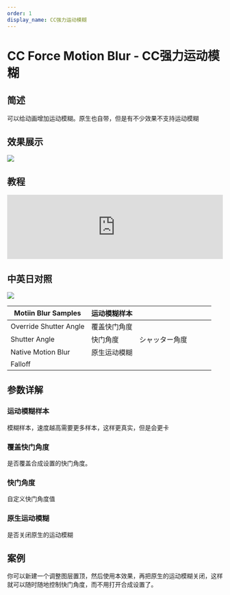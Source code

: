 ```yaml
---
order: 1
display_name: CC强力运动模糊
---
```


# CC Force Motion Blur - CC强力运动模糊

## 简述

可以给动画增加运动模糊。原生也自带，但是有不少效果不支持运动模糊

## 效果展示

![](https://cdn.yuelili.com/20220102101255.png)

## 教程

<iframe src="https://player.bilibili.com/player.html?bvid=BV1e34y1X7Vj&page=119&high_quality=1" width="100%" allowfullscreen="allowfullscreen" frameborder="0"></iframe>

## 中英日对照

![](https://mir.yuelili.com/user/AE/effects/AE-Effects-Time-CC_Force_Motion_Blur.png)

| Motiin Blur Samples    | 运动模糊样本 |                |     |     |     |
| ---------------------- | ------------ | -------------- | --- | --- | --- |
| Override Shutter Angle | 覆盖快门角度 |                |     |     |     |
| Shutter Angle          | 快门角度     | シャッター角度 |     |     |     |
| Native Motion Blur     | 原生运动模糊 |                |     |     |     |
| Falloff                |              |                |     |     |     |

## 参数详解

### 运动模糊样本

模糊样本，速度越高需要更多样本，这样更真实，但是会更卡

### 覆盖快门角度

是否覆盖合成设置的快门角度。

### 快门角度

自定义快门角度值

### 原生运动模糊

是否关闭原生的运动模糊

## 案例

你可以新建一个调整图层置顶，然后使用本效果，再把原生的运动模糊关闭，这样就可以随时随地控制快门角度，而不用打开合成设置了。
